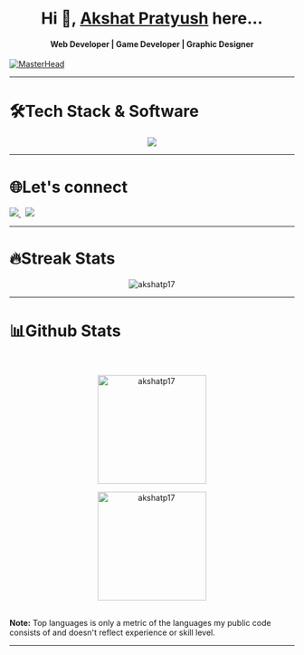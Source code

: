 <h1 align="center">Hi 👋, <a href="[https://akshatp17.github.io/akshatp17](https://github.com/akshatp17/akshatp17)" target="blank">Akshat Pratyush</a> here...</h1> 
<h4 align="center">Web Developer | Game Developer | Graphic Designer</h4>  

[![MasterHead](https://i.pinimg.com/originals/ca/26/2e/ca262e0354eea311c41134c3e4bc3bc2.gif)](https://github.com/akshatp17)

<hr>

<div align="left">
  <h1>🛠Tech Stack & Software</h1>
  <p align="center">
    <img src="https://skillicons.dev/icons?i=cpp,cs,c,javascript,tailwind,mongodb,express,react,nodejs,html,css,github,java,python,godot,ps,pr,vscode"/>
  </p>
</div>

<hr>

<div align="left">
  <h1>🌐Let's connect</h1>
  <a href="mailto:akshatp0505@gmail.com">
    <img src="https://img.shields.io/badge/Gmail-333333?style=for-the-badge&logo=gmail&logoColor=red" />
  </a>&nbsp;  
  <a href="https://www.linkedin.com/in/akshat-pratyush" target="_blank">
    <img src="https://img.shields.io/badge/LinkedIn-0077B5?style=for-the-badge&logo=linkedin&logoColor=white" />
  </a>
</div>

<hr>

<h1>🔥Streak Stats</h1>
<p align="center"><img align="center" src="https://github-readme-streak-stats.herokuapp.com/?user=akshatp17&theme=algolia" alt="akshatp17" /></p>

<hr>

<h1>📊Github Stats</h1>
  <br/>
  <p align="center">
    <a href="https://github.com/akshatp17"><img align="center" src="https://github-readme-stats.vercel.app/api?username=akshatp17&show_icons=true&locale=en&theme=algolia" alt="akshatp17" height="192px"/></a>
	</p>
	<p  align="center">
	  <img src="https://github-readme-stats.vercel.app/api/top-langs?username=akshatp17&show_icons=true&locale=en&layout=compact&theme=algolia" alt="akshatp17" height="192px"/>
	</p>
  <br/>
  <b>Note:</b> Top languages is only a metric of the languages my public code consists of and doesn't reflect experience or skill level.
  </p>

<hr>
